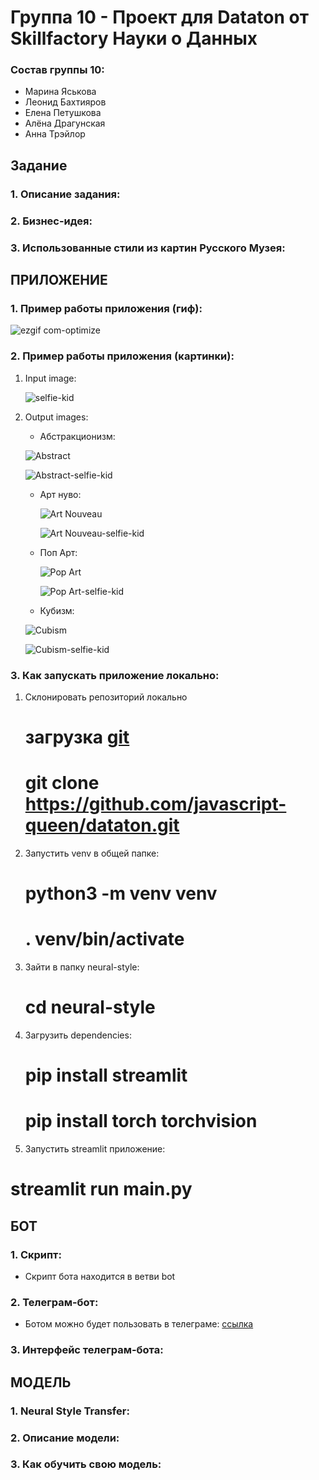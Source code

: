 # Группа 10 - Проект для Dataton от Skillfactory Науки о Данных

### Состав группы 10:
- Марина Яськова
- Леонид Бахтияров
- Елена Петушкова
- Алёна Драгунская
- Анна Трэйлор

## Задание

### 1. Описание задания:
### 2. Бизнес-идея:
### 3. Использованные стили из картин Русского Музея:


## ПРИЛОЖЕНИЕ 

### 1. Пример работы приложения (гиф):

![ezgif com-optimize](https://github.com/javascript-queen/dataton/assets/90614620/9bf3e723-b01c-4219-b747-21ee28938e86)

### 2. Пример работы приложения (картинки):

1. Input image:
   
   ![selfie-kid](https://github.com/javascript-queen/dataton/assets/90614620/ff1cbe9f-e425-4e81-98fb-11861f926bf4)

3. Output images:
   - Абстракционизм:
     
   ![Abstract](https://github.com/javascript-queen/dataton/assets/90614620/999d886f-8e04-41c1-bfaa-30965047d763)

   ![Abstract-selfie-kid](https://github.com/javascript-queen/dataton/assets/90614620/e7b9dad7-1a92-4c65-85ec-d9127b24e61e)

   - Арт нуво:
  
     ![Art Nouveau](https://github.com/javascript-queen/dataton/assets/90614620/7df733a9-a607-4606-a506-3e36edb98b8a)
  
     ![Art Nouveau-selfie-kid](https://github.com/javascript-queen/dataton/assets/90614620/da3181f6-0c67-4ba9-b7da-5d004bfa4711)

  
   - Поп Арт:
  
     ![Pop Art](https://github.com/javascript-queen/dataton/assets/90614620/f23a1340-31fc-4a3d-b19e-f7aabe69a7fc)
     
     ![Pop Art-selfie-kid](https://github.com/javascript-queen/dataton/assets/90614620/9f07507a-951c-43d5-9b94-6b48c37f85e5)

  
   - Кубизм:
     
   ![Cubism](https://github.com/javascript-queen/dataton/assets/90614620/c61c61d1-6b65-4045-a4c7-cfb51a2ff2f1)

   ![Cubism-selfie-kid](https://github.com/javascript-queen/dataton/assets/90614620/f93a03dd-c495-4948-9ee3-c2e82fe1ec77)



   
### 3. Как запускать приложение локально:
1. Склонировать репозиторий локально
   # загрузка [git](https://git-scm.com/book/en/v2/Getting-Started-Installing-Git)
   # git clone https://github.com/javascript-queen/dataton.git
3. Запустить venv в общей папке:
   # python3 -m venv venv
   # . venv/bin/activate
4. Зайти в папку neural-style:
   # cd neural-style

5. Загрузить dependencies:
   # pip install streamlit
   # pip install torch torchvision
   
6. Запустить streamlit приложение: 
# streamlit run main.py

## БОТ 
### 1. Скрипт:
- Скрипт бота находится в ветви bot
### 2. Телеграм-бот:
- Ботом можно будет пользовать в телеграме: [ссылка](t.me/barbarartbot)
### 3. Интерфейс телеграм-бота:
  

## МОДЕЛЬ
### 1. Neural Style Transfer:
### 2. Описание модели:
### 3. Как обучить свою модель:
